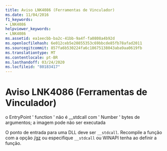 ```yaml
---
title: Aviso LNK4086 (Ferramentas de Vinculador)
ms.date: 11/04/2016
f1_keywords:
- LNK4086
helpviewer_keywords:
- LNK4086
ms.assetid: ea1eecbb-ba2c-41bb-9a4f-fa0808a4b92d
ms.openlocfilehash: 6e012ceb5e20855353c69bbcde85fb78afad2011
ms.sourcegitcommit: 857fa6b530224fa6c18675138043aba9aa0619fb
ms.translationtype: MT
ms.contentlocale: pt-BR
ms.lasthandoff: 03/24/2020
ms.locfileid: "80183417"
---
```

# <a name="linker-tools-warning-lnk4086"></a>Aviso LNK4086 (Ferramentas de Vinculador)

o EntryPoint ' function ' não é __stdcall com ' Number ' bytes de argumentos; a imagem pode não ser executada

O ponto de entrada para uma DLL deve ser `__stdcall`. Recompile a função com a opção [/gz](../../build/reference/gd-gr-gv-gz-calling-convention.md) ou especifique `__stdcall` ou WINAPI tenha ao definir a função.
